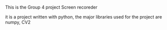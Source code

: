 This is the Group 4 project Screen recoreder

it is a project written with python, the major libraries used for the project are numpy, CV2
